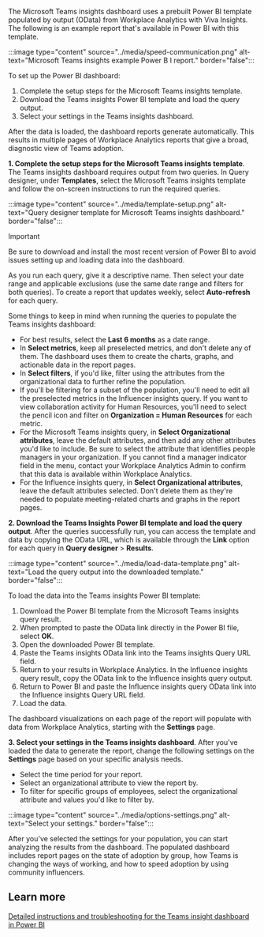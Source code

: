 The Microsoft Teams insights dashboard uses a prebuilt Power BI template populated by output (OData) from Workplace Analytics with Viva Insights. The following is an example report that's available in Power BI with this template.

:::image type="content" source="../media/speed-communication.png" alt-text="Microsoft Teams insights example Power B I report." border="false":::

To set up the Power BI dashboard:

1. Complete the setup steps for the Microsoft Teams insights template.
2. Download the Teams insights Power BI template and load the query output.
3. Select your settings in the Teams insights dashboard.

After the data is loaded, the dashboard reports generate automatically. This results in multiple pages of Workplace Analytics reports that give a broad, diagnostic view of Teams adoption.

**1. Complete the setup steps for the Microsoft Teams insights template**. The Teams insights dashboard requires output from two queries. In Query designer, under **Templates**, select the Microsoft Teams insights template and follow the on-screen instructions to run the required queries.

:::image type="content" source="../media/template-setup.png" alt-text="Query designer template for Microsoft Teams insights dashboard." border="false":::

>[!IMPORTANT]
>Be sure to download and install the most recent version of Power BI to avoid issues setting up and loading data into the dashboard.

As you run each query, give it a descriptive name. Then select your date range and applicable exclusions (use the same date range and filters for both queries). To create a report that updates weekly, select **Auto-refresh** for each query.

Some things to keep in mind when running the queries to populate the Teams insights dashboard:

* For best results, select the **Last 6 months** as a date range.
* In **Select metrics**, keep all preselected metrics, and don't delete any of them. The dashboard uses them to create the charts, graphs, and actionable data in the report pages.
* In **Select filters**, if you'd like, filter using the attributes from the organizational data to further refine the population.
* If you'll be filtering for a subset of the population, you'll need to edit all the preselected metrics in the Influencer insights query. If you want to view collaboration activity for Human Resources, you'll need to select the pencil icon and filter on **Organization = Human Resources** for each metric.
* For the Microsoft Teams insights query, in **Select Organizational attributes**, leave the default attributes, and then add any other attributes you'd like to include. Be sure to select the attribute that identifies people managers in your organization. If you cannot find a manager indicator field in the menu, contact your Workplace Analytics Admin to confirm that this data is available within Workplace Analytics.
* For the Influence insights query, in **Select Organizational attributes**, leave the default attributes selected. Don't delete them as they're needed to populate meeting-related charts and graphs in the report pages.

**2. Download the Teams Insights Power BI template and load the query output**. After the queries successfully run, you can access the template and data by copying the OData URL, which is available through the **Link** option for each query in **Query designer** > **Results**.

:::image type="content" source="../media/load-data-template.png" alt-text="Load the query output into the downloaded template." border="false":::

To load the data into the Teams insights Power BI template:

1. Download the Power BI template from the Microsoft Teams insights query result.
2. When prompted to paste the OData link directly in the Power BI file, select **OK**.
3. Open the downloaded Power BI template.
4. Paste the Teams insights OData link into the Teams insights Query URL field.
5. Return to your results in Workplace Analytics. In the Influence insights query result, copy the OData link to the Influence insights query output.
6. Return to Power BI and paste the Influence insights query OData link into the Influence insights Query URL field.
7. Load the data.

The dashboard visualizations on each page of the report will populate with data from Workplace Analytics, starting with the **Settings** page.

**3. Select your settings in the Teams insights dashboard**. After you've loaded the data to generate the report, change the following settings on the **Settings** page based on your specific analysis needs.

* Select the time period for your report.
* Select an organizational attribute to view the report by.
* To filter for specific groups of employees, select the organizational attribute and values you'd like to filter by.

:::image type="content" source="../media/options-settings.png" alt-text="Select your settings." border="false":::

After you've selected the settings for your population, you can start analyzing the results from the dashboard. The populated dashboard includes report pages on the state of adoption by group, how Teams is changing the ways of working, and how to speed adoption by using community influencers.

## Learn more

[Detailed instructions and troubleshooting for the Teams insight dashboard in Power BI](/viva/insights/tutorials/power-bi-teams)
